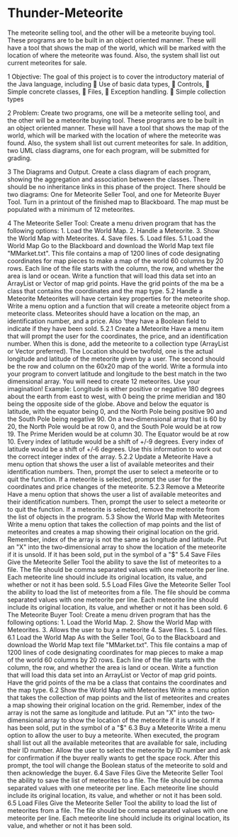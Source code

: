 # Thunder-Meteorite
The meteorite selling tool, and the other will be a meteorite buying tool. These programs are to be built in an object oriented manner. These will have a tool that shows the map of the world, which will be marked with the location of where the meteorite was found. Also, the system shall list out current meteorites for sale. 

1 Objective:
The goal of this project is to cover the introductory material of the Java language, including
 Use of basic data types,
 Controls,
 Simple concrete classes,
 Files,
 Exception handling.
 Simple collection types

2 Problem:
Create two programs, one will be a meteorite selling tool, and the other will be a meteorite buying tool. These programs are to be built in an object oriented manner. These will have a tool that shows the map of the world, which will be marked with the location of where the meteorite was found. Also, the system shall list out current meteorites for sale. In addition, two UML class diagrams, one for each program, will be submitted for grading.
  
3 The Diagrams and Output.
Create a class diagram of each program, showing the aggregation and association between the classes. There should be no inheritance links in this phase of the project. There should be two diagrams: One for Meteorite Seller Tool, and one for Meteorite Buyer Tool. Turn in a printout of the finished map to Blackboard. The map must be populated with a minimum of 12 meteorites.

4 The Meteorite Seller Tool:
Create a menu driven program that has the following options: 1. Load the World Map.
2. Handle a Meteorite.
3. Show the World Map with Meteorites.
4. Save files. 5. Load files.
5.1 Load the World Map
Go to the Blackboard and download the World Map text file "MMarket.txt". This file contains a map of 1200 lines of code designating coordinates for map pieces to make a map of the world 60 columns by 20 rows. Each line of the file starts with the column, the row, and whether the area is land or ocean. Write a function that will load this data set into an ArrayList or Vector of map grid points. Have the grid points of the ma be a class that contains the coordinates and the map type.
5.2 Handle a Meteorite
Meteorites will have certain key properties for the meteorite shop. Write a menu option and a function that will create a meteorite object from a meteorite class. Meteorites should have a location on the map, an identification number, and a price. Also 'they have a Boolean field to indicate if they have been sold.
5.2.1 Create a Meteorite
Have a menu item that will prompt the user for the coordinates, the price, and an identification number. When this is done, add the meteorite to a collection type (ArrayList or Vector preferred). The Location should be twofold, one is the actual longitude and latitude of the meteorite given by a user. The second should be the row and column on the 60x20 map of the world. Write a formula into your program to convert latitude and longitude to the best match in the two dimensional array. You will need to create 12 meteorites. Use your imagination!
      Example:
Longitude is either positive or negative 180 degrees about the earth from east to west, with 0 being the prime meridian and 180 being the opposite side of the globe. Above and below the equator is latitude, with the equator being 0, and the North Pole being positive 90 and the South Pole being negative 90. On a two‐dimensional array that is 60 by 20, the North Pole would be at row 0, and the South Pole would be at row 19. The Prime Meriden would be at column 30. The Equator would be at row 10. Every index of latitude would be a shift of +/‐9 degrees. Every index of latitude would be a shift of +/‐6 degrees. Use this information to work out the correct integer index of the array.
                5.2.2 Update a Meteorite
Have a menu option that shows the user a list of available meteorites and their identification numbers. Then, prompt the user to select a meteorite or to quit the function. If a meteorite is selected, prompt the user for the coordinates and price changes of the meteorite.
5.2.3 Remove a Meteorite
Have a menu option that shows the user a list of available meteorites and their identification numbers. Then, prompt the user to select a meteorite or to quit the function. If a meteorite is selected, remove the meteorite from the list of objects in the program.
5.3 Show the World Map with Meteorites
Write a menu option that takes the collection of map points and the list of meteorites and creates a map showing their original location on the grid. Remember, index of the array is not the same as longitude and latitude. Put an "X" into the two‐dimensional array to show the location of the meteorite if it is unsold. If it has been sold, put in the symbol of a "$"
5.4 Save Files
Give the Meteorite Seller Tool the ability to save the list of meteorites to a file. The file should be comma separated values with one meteorite per line. Each meteorite line should include its original location, its value, and whether or not it has been sold.
5.5 Load Files
Give the Meteorite Seller Tool the ability to load the list of meteorites from a file. The file should be comma separated values with one meteorite per line. Each meteorite line should include its original location, its value, and whether or not it has been sold.
6 The Meteorite Buyer Tool:
Create a menu driven program that has the following options: 1. Load the World Map.
2. Show the World Map with Meteorites.
3. Allows the user to buy a meteorite
4. Save files. 5. Load files.
6.1 Load the World Map
As with the Seller Tool, Go to the Blackboard and download the World Map text file "MMarket.txt". This file contains a map of 1200 lines of code designating coordinates for map pieces to make a map of the world 60 columns by 20 rows. Each line of the file starts with the column, the row, and whether the area is land or ocean. Write a function that will load this data set into an ArrayList or Vector of map grid points. Have the grid points of the ma be a class that contains the coordinates and the map type.
6.2 Show the World Map with Meteorites
Write a menu option that takes the collection of map points and the list of meteorites and creates a map showing their original location on the grid. Remember, index of the array is not the same as longitude and latitude. Put an "X" into the two‐dimensional array to show the location of the meteorite if it is unsold. If it has been sold, put in the symbol of a "$"
6.3 Buy a Meteorite
Write a menu option to allow the user to buy a meteorite. When executed, the program shall list out all the available meteorites that are available for sale, including their ID number. Allow the user to select the meteorite by ID number and ask for confirmation if the buyer really wants to get the space rock. After this prompt, the tool will change the Boolean status of the meteorite to sold and then acknowledge the buyer.
6.4 Save Files
Give the Meteorite Seller Tool the ability to save the list of meteorites to a file. The file should be comma separated values with one meteorite per line. Each meteorite line should include its original location, its value, and whether or not it has been sold.
6.5 Load Files
Give the Meteorite Seller Tool the ability to load the list of meteorites from a file. The file should be comma separated values with one meteorite per line. Each meteorite line should include its original location, its value, and whether or not it has been sold.
